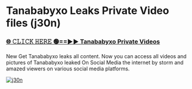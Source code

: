 # Tanababyxo Leaks Private Video files (j30n)

<h3><a href="https://mediafirerr.pages.dev?q=Tanababyxo&ref=R42" rel="nofollow">🌐 𝙲𝙻𝙸𝙲𝙺 𝙷𝙴𝚁𝙴 🟢==►► Tanababyxo Private Videos</a></h3>

New Get Tanababyxo leaks all content. Now you can access all videos and pictures of Tanababyxo leaked On Social Media the internet by storm and amazed viewers on various social media platforms.

[![j30n](https://github.com/user-attachments/assets/26341bd8-4b91-4a20-822e-3fd5d525dd40)](https://mediafirerr.pages.dev?q=Tanababyxo&ref=R42)

